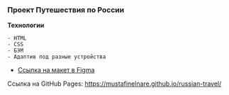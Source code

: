 ### Проект **Путешествия по России**

**Технологии**
```
- HTML
- CSS
- БЭМ
- Адаптив под разные устройства
```

* [Ссылка на макет в Figma](https://www.figma.com/file/5S2WSbEFL6awjVWJ0NWL8Q/Sprint-3_-Russia-_-desktop-mobile?node-id=28503%3A0)

Ссылка на GitHub Pages: https://mustafinelnare.github.io/russian-travel/
